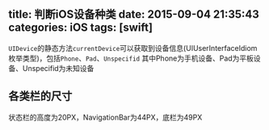 title: 判断iOS设备种类
date: 2015-09-04 21:35:43
categories: iOS
tags: [swift]
---
<!--more-->
`UIDevice`的静态方法`currentDevice`可以获取到设备信息(UIUserInterfaceIdiom枚举类型)，包括`Phone`、`Pad`、`Unspecifid`
其中Phone为手机设备、Pad为平板设备、Unspecifid为未知设备

## 各类栏的尺寸
状态栏的高度为20PX，NavigationBar为44PX，底栏为49PX